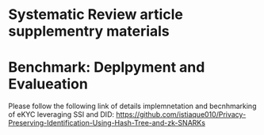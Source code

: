 # Systematic Review article supplementry materials




# Benchmark: Deplpyment and Evalueation

Please follow the following link of details implemnetation and becnhmarking of eKYC leveraging SSI and DID:
https://github.com/istiaque010/Privacy-Preserving-Identification-Using-Hash-Tree-and-zk-SNARKs 

